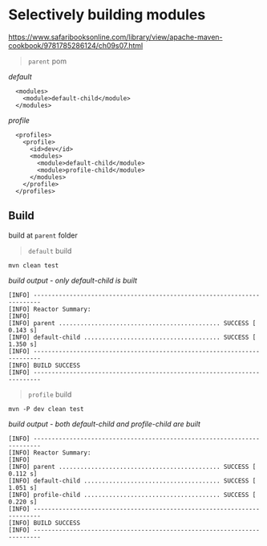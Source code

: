 # Selectively building modules

https://www.safaribooksonline.com/library/view/apache-maven-cookbook/9781785286124/ch09s07.html

> `parent` pom

*default*

```
  <modules>
    <module>default-child</module>
  </modules>
```

*profile*

```
  <profiles>
    <profile>
      <id>dev</id>
      <modules>
        <module>default-child</module>
        <module>profile-child</module>
      </modules>
    </profile>
  </profiles>
```

## Build

build at `parent` folder

> `default` build

`mvn clean test`

*build output - only default-child is built*

```
[INFO] ------------------------------------------------------------------------
[INFO] Reactor Summary:
[INFO] 
[INFO] parent ............................................. SUCCESS [  0.143 s]
[INFO] default-child ...................................... SUCCESS [  1.350 s]
[INFO] ------------------------------------------------------------------------
[INFO] BUILD SUCCESS
[INFO] ------------------------------------------------------------------------
```

> `profile` build

`mvn -P dev clean test`

*build output - both default-child and profile-child are built*

```
[INFO] ------------------------------------------------------------------------
[INFO] Reactor Summary:
[INFO] 
[INFO] parent ............................................. SUCCESS [  0.112 s]
[INFO] default-child ...................................... SUCCESS [  1.051 s]
[INFO] profile-child ...................................... SUCCESS [  0.220 s]
[INFO] ------------------------------------------------------------------------
[INFO] BUILD SUCCESS
[INFO] ------------------------------------------------------------------------
```
